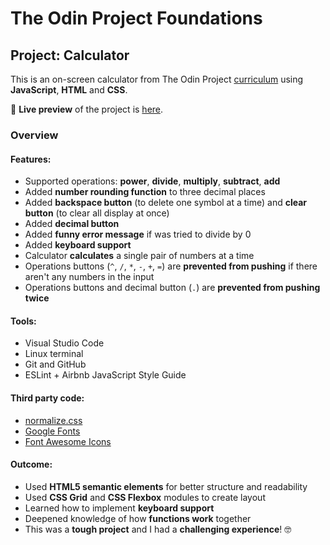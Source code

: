 # The Odin Project Foundations
## Project: Calculator
  This is an on-screen calculator from The Odin Project [curriculum](https://www.theodinproject.com/lessons/calculator) using **JavaScript**, **HTML** and **CSS**.

🔗 **Live preview** of the project is [here](https://mooniidev.github.io/calculator/).

### Overview
#### **Features:**
* Supported operations: **power**, **divide**, **multiply**, **subtract**, **add**
* Added **number rounding function** to three decimal places
* Added **backspace button** (to delete one symbol at a time) and **clear button** (to clear all display at once)
* Added **decimal button**
* Added **funny error message** if was tried to divide by 0
* Added **keyboard support**
* Calculator **calculates** a single pair of numbers at a time
* Operations buttons (`^`, `/`, `*`, `-`, `+`, `=`) are **prevented from pushing** if there aren't any numbers in the input
* Operations buttons and decimal button (`.`) are **prevented from pushing twice**

#### **Tools:**
* Visual Studio Code
* Linux terminal
* Git and GitHub
* ESLint + Airbnb JavaScript Style Guide

#### **Third party code:**
* [normalize.css](https://github.com/necolas/normalize.css)
* [Google Fonts](https://fonts.google.com/)
* [Font Awesome Icons](https://fontawesome.com/)

#### **Outcome:**
* Used **HTML5 semantic elements** for better structure and readability
* Used **CSS Grid** and **CSS Flexbox** modules to create layout
* Learned how to implement **keyboard support**
* Deepened knowledge of how **functions work** together
* This was a **tough project** and I had a **challenging experience**! 🤓
